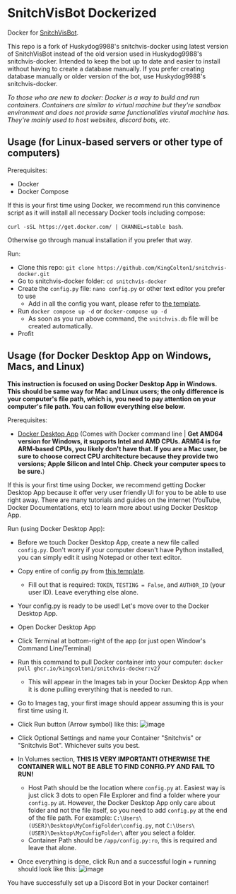 # SnitchVisBot Dockerized

Docker for [SnitchVisBot](https://github.com/tybug/snitchvisbot/).

This repo is a fork of Huskydog9988's snitchvis-docker using latest version of SnitchVisBot instead of the old version used in Huskydog9988's snitchvis-docker. Intended to keep the bot up to date and easier to install without having to create a database manually. If you prefer creating database manually or older version of the bot, use Huskydog9988's snitchvis-docker.

_To those who are new to docker: Docker is a way to build and run containers. Containers are similar to virtual machine but they're sandbox environment and does not provide same functionalities virutal machine has. They're mainly used to host websites, discord bots, etc._

## Usage (for Linux-based servers or other type of computers)

Prerequisites:

- Docker
- Docker Compose

If this is your first time using Docker, we recommend run this convinence script as it will install all necessary Docker tools including compose:

`curl -sSL https://get.docker.com/ | CHANNEL=stable bash`.

Otherwise go through manual installation if you prefer that way.

Run:

- Clone this repo: `git clone https://github.com/KingColton1/snitchvis-docker.git`
- Go to snitchvis-docker folder: `cd snitchvis-docker`
- Create the `config.py` file: `nano config.py` or other text editor you prefer to use
  - Add in all the config you want, please refer to [the template](https://github.com/tybug/snitchvisbot/blob/master/config.example.py).
- Run `docker compose up -d` or `docker-compose up -d`
  - As soon as you run above command, the `snitchvis.db` file will be created automatically.
- Profit

## Usage (for Docker Desktop App on Windows, Macs, and Linux)

**This instruction is focused on using Docker Desktop App in Windows. This should be same way for Mac and Linux users; the only difference is your computer's file path, which is, you need to pay attention on your computer's file path. You can follow everything else below.**

Prerequisites:

- [Docker Desktop App](https://www.docker.com/get-started/)
(Comes with Docker command line | **Get AMD64 version for Windows, it supports Intel and AMD CPUs. ARM64 is for ARM-based CPUs, you likely don't have that. If you are a Mac user, be sure to choose correct CPU architecture because they provide two versions; Apple Silicon and Intel Chip. Check your computer specs to be sure.**)

If this is your first time using Docker, we recommend getting Docker Desktop App because it offer very user friendly UI for you to be able to use right away. There are many tutorials and guides on the internet (YouTube, Docker Documentations, etc) to learn more about using Docker Desktop App.

Run (using Docker Desktop App):

- Before we touch Docker Desktop App, create a new file called `config.py`. Don't worry if your computer doesn't have Python installed, you can simply edit it using Notepad or other text editor.
- Copy entire of config.py from [this template](https://github.com/tybug/snitchvisbot/blob/master/config.example.py).
  - Fill out that is required: `TOKEN`, `TESTING = False`, and `AUTHOR_ID` (your user ID). Leave everything else alone.
- Your config.py is ready to be used! Let's move over to the Docker Desktop App.

- Open Docker Desktop App
- Click Terminal at bottom-right of the app (or just open Window's Command Line/Terminal)
- Run this command to pull Docker container into your computer: `docker pull ghcr.io/kingcolton1/snitchvis-docker:v27`
  - This will appear in the Images tab in your Docker Desktop App when it is done pulling everything that is needed to run.
- Go to Images tag, your first image should appear assuming this is your first time using it.
- Click Run button (Arrow symbol) like this:
![image](https://github.com/user-attachments/assets/2d4cdf16-8b0a-47bc-b71e-7a1be4125780)

- Click Optional Settings and name your Container "Snitchvis" or "Snitchvis Bot". Whichever suits you best.
- In Volumes section, **THIS IS VERY IMPORTANT! OTHERWISE THE CONTAINER WILL NOT BE ABLE TO FIND CONFIG.PY AND FAIL TO RUN!**
  - Host Path should be the location where `config.py` at. Easiest way is just click 3 dots to open File Explorer and find a folder where your `config.py` at. However, the Docker Desktop App only care about folder and not the file itself, so you need to add `config.py` at the end of the file path. For example: `C:\Users\(USER)\Desktop\MyConfigFolder\config.py`, not `C:\Users\(USER)\Desktop\MyConfigFolder\` after you select a folder.
  - Container Path should be `/app/config.py:ro`, this is required and leave that alone.
- Once everything is done, click Run and a successful login + running should look like this:
![image](https://github.com/user-attachments/assets/1a258daa-009a-443a-9119-d27065985fc6)

You have successfully set up a Discord Bot in your Docker container!
